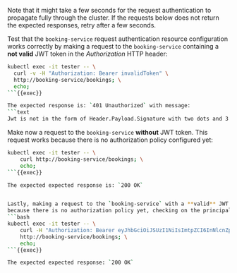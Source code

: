 Note that it might take a few seconds for the request authentication to propagate fully through the cluster.
If the requests below does not return the expected responses, retry after a few seconds.

Test that the `booking-service` request authentication resource configuration works correctly by
making a request to the `booking-service` containing a **not valid** JWT token in the *Authorization* HTTP header:

```bash
kubectl exec -it tester -- \
  curl -v -H "Authorization: Bearer invalidToken" \
  http://booking-service/bookings; \
  echo;
```{{exec}}

The expected response is: `401 Unauthorized` with message:
```text
Jwt is not in the form of Header.Payload.Signature with two dots and 3 sections
```

Make now a request to the `booking-service` **without** JWT token. This request works because there is no authorization policy
configured yet:
```bash
kubectl exec -it tester -- \
    curl http://booking-service/bookings; \
    echo;
```{{exec}}

The expected expected response is: `200 OK`


Lastly, making a request to the `booking-service` with a **valid** JWT token works successfully,
because there is no authorization policy yet, checking on the principal in the token:
```bash
kubectl exec -it tester -- \
    curl -H "Authorization: Bearer eyJhbGciOiJSUzI1NiIsImtpZCI6InNlcnZpY2VfYXBwX2tleXMiLCJ0eXAiOiJKV1QifQ.eyJleHAiOjQ4NjUzMTg3NDIsImdyb3VwcyI6WyJncm91cDIiXSwiaXNzIjoidGVzdGluZ0BzZWN1cmUuaXN0aW8uaW8iLCJzdWIiOiJ0ZXN0aW5nQHNlY3VyZS5pc3Rpby5pbyJ9.fUQyCIbrxAHdh80q3a9Ho3mybnF253SqNIwzVZ5Hfhl33X6ANGLU5byj1HK3EpwPGH-bhXNhxFN7RXBrL8ASaw12Geg88S9pVdirAHMUv03aEX2vfUDhLrCL6DhFRd76CAnRn-K_MsIzDy3CMUflU-xFFnZ2hELoHr8KfuUW57heaKr8Kn-ng3ife3x4kJBGR31H_THLdJxMFBrwYggdNwEW3X0cL3OOkKvQyTXe8TuMHQDaUEXUCit5jeEW24NoNJ8_bR8X42z7ok9EUQUtIUcXJnP2HVMehuj6fHnMb7l5Bug8W6n66hmadAl8mvQ73ln2l_65JPtF5F4uVh245g" \
    http://booking-service/bookings; \
    echo;
```{{exec}}

The expected expected response: `200 OK`
